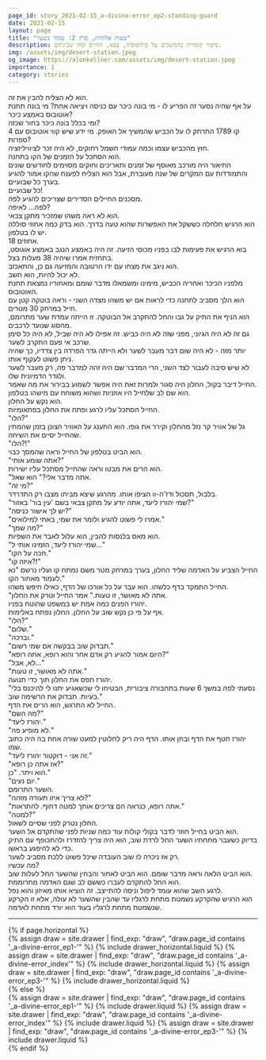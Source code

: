 ```yaml
---
page_id: story_2021-02-15_a-divine-error_ep2-standing-guard
date: 2021-02-15
layout: page
title: "טעות אלוהית, פרק 2: עומד בשער"
description: סיפור קומדיה בהמשכים על פילוסופיה, צבא, החיים ומה שביניהם.
img: /assets/img/desert-station.jpeg
og_image: https://alonkellner.com/assets/img/desert-station.jpeg
importance: 1
category: stories
---
```


הוא לא הצליח להבין את זה.  
על אף שהיה נסער זה הפריע לו - מי בונה כיכר עם כניסה ויציאה אחת? מי בונה תחנת אוטובוס באמצע כיכר?  
ומי בכלל בונה כיכר בחור שכזה?  
קו 1789 התרחק לו על הכביש שהמשיך אל האופק. מי ידע שיש קווי אוטובוס עם 4 ספרות?  
חוץ מהכביש עצמו וכמה עמודי חשמל רחוקים, לא היה זכר לציוויליזציה.  
הוא הסתכל על הזמנים של הקו בתחנה.  
התיאור היה מורכב מאוסף של זמנים ותאריכים וחוקים מסוימים לחודשים שונים והתמודדות עם המקרים של שנה מעוברת, אבל הוא הצליח לפענח שהקו אמור להגיע בערך כל שבועיים.  
כל שבועיים!  
מסכנים החיילים הסדירים שצריכים להגיע לפה.  
לפה... לאיפה?  
הוא לא ראה משהו שמזכיר מתקן צבאי.  
הוא הרגיש חלחלה כששקל את האפשרות שהוא טעה בדרך. הוא בדק כמה אחוזי סוללה יש לו בטלפון.  
18 אחוזים.  
בוא הרגיש את פעימות לבו בפניו מכוסי הזיעה. זה היה באמצע הנגב באמצע אוגוסט, בתחזית אמרו שיהיה 38 מעלות בצל.  
הוא ניגב את מצחו עם ידו הרטובה והמזיעה גם כן, והתאכזב.  
לא יכול להיות, הוא חשב.  
מלפניו הכיכר ואחריה הכביש, מימינו ומשמאלו מדבר שומם ומאחוריו נמצאת תחנת האוטובוס.  
הוא הלך מסביב לתחנה כדי לראות אם יש משהו מצדה השני - וראה בוטקה קטן עם חייל במרחק 30 מטרים.  
הוא הניף את התיק על גבו והחל להתקרב אל הבוטקה. זו הייתה עמדת שער מתרומם, מהסוג שנועד לרכבים.  
גם זה לא היה הגיוני, מפני שזה לא היה כביש. זה אפילו לא היה שביל, לא היה כל סימן שרכב אי פעם התקרב לשער.  
יותר מזה - לא היה שום דבר מעבר לשער ולא הייתה גדר הפרדה בין צדדיו, כך שהיה ניתן פשוט לעקוף אותו.  
לא שיש סיבה לעבור לצד השני, הרי המדבר שם היה זהה למדבר פה, רק מעבר לשער ולגדר הדמיונית שלו.  
החייל דיבר בקול, החלון היה סגור ולמרות זאת היה אפשר לשמוע בבירור את מה שאמר.  
הוא שם לב שלחייל היו אוזניות ושהוא משוחח עם מישהו בטלפון.  
הוא נקש על החלון.  
החייל הסתכל עליו לרגע ופתח את החלון בפתאומיות.  
"הלו?"  
גל של אוויר קר נזל מהחלון וקירר את גופו. הוא התענג על האוויר הצונן בזמן שהמתין שהחייל יסיים את השיחה.  
"הלו?!"  
הוא הביט בטלפון של החייל וראה שהמסך כבוי.  
"אתה שומע אותי?"  
הוא הרים את מבטו וראה שהחייל מסתכל עליו ישירות.  
"אתה מדבר אלי?" הוא שאל.  
"מי זה?"  
בלבול, תסכול ודז'ה-וו הציפו אותו. מהרגע שיצא מביתו מצבו רק התדרדר.  
"שמי יהורז ליעד, אתה יודע על מתקן צבאי בשם 'עין בור' באזור?"  
"יש לך אישור כניסה?"  
"אמרו לי פשוט להגיע ולומר את שמי, באתי למילואים."  
"מה שמך?"  
הוא מאס בלנסות להבין, הוא עלול לאבד את השפיות.  
"שמי יהורז ליעד, הזמינו אותי ל..."  
"חכה על הקו."  
"איזה קו?!"  
החייל הצביע על האדמה שליד החלון, בערך במרחק מטר משם נמתח קו ועליו נרשם "נא לעמוד מאחור הקו."  
החייל התמקד בדף כלשהו. הוא עבר על כל אורכו של הדף, כאילו חיפש משהו.  
"אתה לא מאושר, זו טעות." אמר החייל וטרק את החלון.  
יהורז הפנים כמה אמת יש במשפט שהוטח בפניו.  
אף על פי כן נקש שוב על החלון. החלון נפתח באלימות.  
"הלו?"  
"שלום."  
"וברכה."  
"תבדוק שוב בבקשה אם שמי רשום."  
"היום אמור להגיע רק אדם אחר והוא רופא, אתה רופא?"  
"לא, אבל..."  
"אתה לא מאושר, זו טעות."  
יהורז תפס את החלון תוך כדי תנועה.  
"נסעתי לפה במשך 6 שעות בתחבורה ציבורית, הבטיחו לי שכשאגיע יתנו לי להיכנס בלי בעיות. תבדוק את הרשימה שוב."  
החייל לא התרגש, הוא הרים את הדף.  
"מה השם?"  
"יהורז ליעד."  
"לא מופיע פה."  
יהורז חטף את הדף ובחן אותו. הדף היה ריק לחלוטין למעט שורה אחת בה היה כתוב שמו.  
"זה אני - דוקטור יהורז ליעד."  
"אז אתה כן רופא?"  
הוא ויתר.
"כן."  
"יום נעים."  
השער התרומם.  
"לא צריך איזו תעודה מזהה?"  
"אתה רופא, כנראה הם צריכים אותך למטה דחוף. להתראות."  
"למטה?"  
החלון נטרק לפני שסיים לשאול.  
הוא הביט בחייל חוזר לדבר בקולי קולות עוד כמה שניות לפני שהתקדם אל השער.  
בדיוק כשעבר מתחתיו השער החל לרדת שוב, הוא היה צריך להזדרז ולהתכופף עם התיק כדי לא להיפגע בראשו.  
רק אז ניכרה לו שוב העובדה שיכל פשוט ללכת מסביב לשער.  
מה עכשיו?  
הוא הביט הלאה וראה מדבר שומם. הוא הביט לאחור והבחין שהשער החל לעלות שוב.  
הוא החל להתקדם לעברו כששם לב שגם האדמה מתרוממת.  
לרגע חשב שהוא עומד ליפול וניסה להתייצב. זה הוציא אותו מאיזון והוא נפל.  
הוא הרגיש שהקרקע נשמטת מתחת לרגליו עד שהבין שהשער לא עולה, אלא זו הקרקע שנשמטת מתחת לרגליו בעוד הוא יורד מתחת לאדמה.

---

<!-- pages/drawer.md -->
<div class="drawer">
<!-- Generate cards for each draw -->
{% if page.horizontal %}
    <div class="container">
    <div class="row row-cols-1 row-cols-md-2">
        {% assign draw = site.drawer | find_exp: "draw", "draw.page_id contains '_a-divine-error_ep1-'" %}
        {% include drawer_horizontal.liquid %}
        {% assign draw = site.drawer | find_exp: "draw", "draw.page_id contains '_a-divine-error_index'" %}
        {% include drawer_horizontal.liquid %}
        {% assign draw = site.drawer | find_exp: "draw", "draw.page_id contains '_a-divine-error_ep3-'" %}
        {% include drawer_horizontal.liquid %}
    </div>
    </div>
{% else %}
    <div class="row row-cols-1 row-cols-md-3">
        {% assign draw = site.drawer | find_exp: "draw", "draw.page_id contains '_a-divine-error_ep1-'" %}
        {% include drawer.liquid %}
        {% assign draw = site.drawer | find_exp: "draw", "draw.page_id contains '_a-divine-error_index'" %}
        {% include drawer.liquid %}
        {% assign draw = site.drawer | find_exp: "draw", "draw.page_id contains '_a-divine-error_ep3-'" %}
        {% include drawer.liquid %}
    </div>
{% endif %}
</div>
